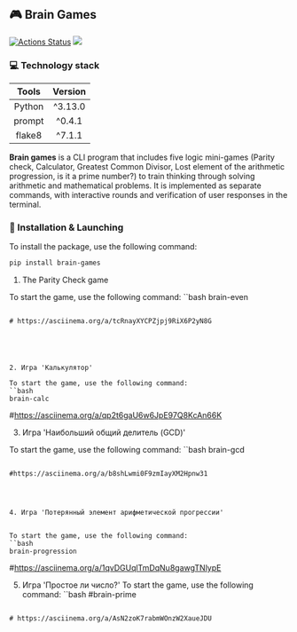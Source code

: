 ## 🎮 Brain Games
[![Actions Status](https://github.com/bebcor/python-project-49/actions/workflows/hexlet-check.yml/badge.svg)](https://github.com/bebcor/python-project-49/actions)
<a href="https://codeclimate.com/github/bebcor/python-project-49/maintainability"><img src="https://api.codeclimate.com/v1/badges/99d1b9997b0fdebf4996/maintainability" /></a>

### 💻 Technology stack
|     Tools      | Version |
|:--------------:|:-------:|
|     Python     | ^3.13.0 |
|     prompt     | ^0.4.1  |
|     flake8     | ^7.1.1  |

**Brain games** is a CLI program that includes five logic mini-games (Parity check, Calculator, Greatest Common Divisor, Lost element of the arithmetic progression, is it a prime number?) to train thinking through solving arithmetic and mathematical problems.
It is implemented as separate commands, with interactive rounds and verification of user responses in the terminal.

### 🔄 Installation  & Launching

To install the package, use the following command:

```bash
pip install brain-games
```

1. The Parity Check game

To start the game, use the following command:
``bash
brain-even
```

# https://asciinema.org/a/tcRnayXYCPZjpj9RiX6P2yN8G





2. Игра 'Калькулятор'

To start the game, use the following command:
``bash
brain-calc
```
#https://asciinema.org/a/qp2t6gaU6w6JpE97Q8KcAn66K




3. Игра 'Наибольший общий делитель (GCD)'

To start the game, use the following command:
``bash
brain-gcd
```

#https://asciinema.org/a/b8shLwmi0F9zmIayXM2Hpnw31




4. Игра 'Потерянный элемент арифметической прогрессии'


To start the game, use the following command:
``bash
brain-progression
```

#https://asciinema.org/a/1qvDGUqlTmDqNu8gawgTNlypE



5. Игра 'Простое ли число?'
To start the game, use the following command:
``bash
#brain-prime
```

# https://asciinema.org/a/AsN2zoK7rabmWOnzW2XaueJDU


